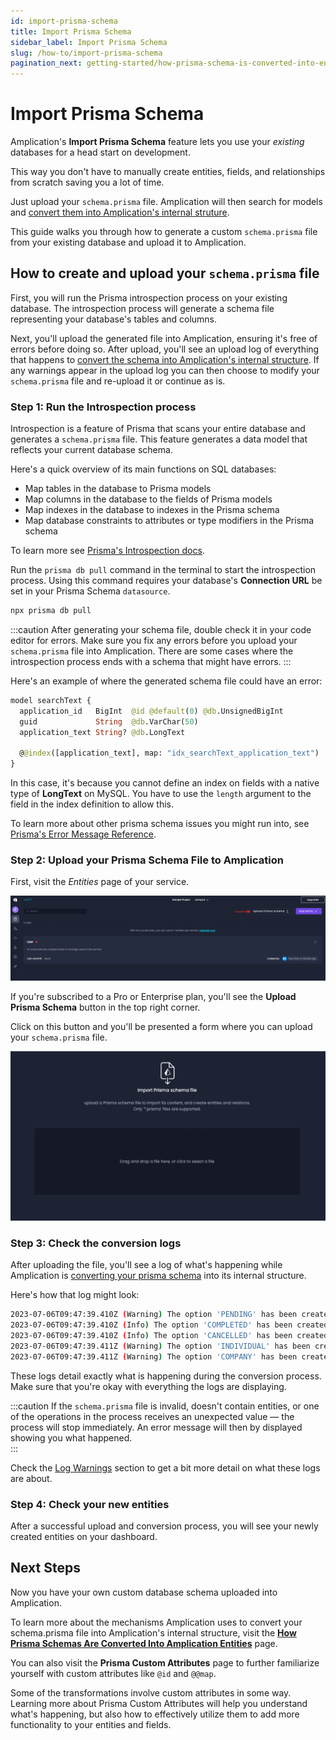 ```yaml
---
id: import-prisma-schema
title: Import Prisma Schema
sidebar_label: Import Prisma Schema
slug: /how-to/import-prisma-schema
pagination_next: getting-started/how-prisma-schema-is-converted-into-entities
---
```


# Import Prisma Schema

Amplication's **Import Prisma Schema** feature lets you use your _existing_ databases for a head start on development.

This way you don't have to manually create entities, fields, and relationships from scratch saving you a lot of time.

Just upload your `schema.prisma` file.
Amplication will then search for models and [convert them into Amplication's internal struture](/getting-started/how-prisma-schema-is-converted-into-entities).

This guide walks you through how to generate a custom `schema.prisma` file from your existing database and upload it to Amplication.

## How to create and upload your `schema.prisma` file

First, you will run the Prisma introspection process on your existing database.
The introspection process will generate a schema file representing your database's tables and columns.

Next, you'll upload the generated file into Amplication, ensuring it's free of errors before doing so.
After upload, you'll see an upload log of everything that happens to [convert the schema into Amplication's internal structure](/getting-started/how-prisma-schema-is-converted-into-entities).
If any warnings appear in the upload log you can then choose to modify your `schema.prisma` file and re-upload it or continue as is.

### Step 1: Run the Introspection process

Introspection is a feature of Prisma that scans your entire database and generates a `schema.prisma` file.
This feature generates a data model that reflects your current database schema.

Here's a quick overview of its main functions on SQL databases:

- Map tables in the database to Prisma models 
- Map columns in the database to the fields of Prisma models
- Map indexes in the database to indexes in the Prisma schema  
- Map database constraints to attributes or type modifiers in the Prisma schema

To learn more see [Prisma's Introspection docs](https://www.prisma.io/docs/concepts/components/introspection#what-does-introspection-do).

Run the `prisma db pull` command in the terminal to start the introspection process.
Using this command requires your database's **Connection URL** be set in your Prisma Schema `datasource`.

```bash
npx prisma db pull
```

:::caution
After generating your schema file, double check it in your code editor for errors.
Make sure you fix any errors before you upload your `schema.prisma` file into Amplication.
There are some cases where the introspection process ends with a schema that might have errors. 
:::

Here's an example of where the generated schema file could have an error:

```graphql title="schema.prisma"
model searchText {
  application_id   BigInt  @id @default(0) @db.UnsignedBigInt
  guid             String  @db.VarChar(50)  
  application_text String? @db.LongText   

  @@index([application_text], map: "idx_searchText_application_text")
}
```

In this case, it's because you cannot define an index on fields with a native type of **LongText** on MySQL. You have to use the `length` argument to the field in the index definition to allow this.

To learn more about other prisma schema issues you might run into, see [Prisma's Error Message Reference](https://www.prisma.io/docs/reference/api-reference/error-reference).

### Step 2: Upload your Prisma Schema File to Amplication

First, visit the _Entities_ page of your service.

![Upload Prisma Schema Button](./assets/upload-prisma-schema-button.png)

If you're subscribed to a Pro or Enterprise plan, you'll see the **Upload Prisma Schema** button in the top right corner.

Click on this button and you'll be presented a form where you can upload your `schema.prisma` file.

![Upload Prisma Schema](./assets/upload-prisma-schema.png)

### Step 3: Check the conversion logs

After uploading the file, you'll see a log of what's happening while Amplication is [converting your prisma schema](/getting-started/how-prisma-schema-is-converted-into-entities) into its internal structure.  

Here's how that log might look:

```bash title="Prisma Schema Conversion Log" 
2023-07-06T09:47:39.410Z (Warning) The option 'PENDING' has been created in the enum 'OrderStatus', but its value has not been mapped
2023-07-06T09:47:39.410Z (Info) The option 'COMPLETED' has been created in the enum 'OrderStatus'
2023-07-06T09:47:39.410Z (Info) The option 'CANCELLED' has been created in the enum 'OrderStatus'
2023-07-06T09:47:39.411Z (Warning) The option 'INDIVIDUAL' has been created in the enum 'CustomerType', but its value has not been mapped  
2023-07-06T09:47:39.411Z (Warning) The option 'COMPANY' has been created in the enum 'CustomerType', but its value has not been mapped
```

These logs detail exactly what is happening during the conversion process.
Make sure that you're okay with everything the logs are displaying.

:::caution
If the `schema.prisma` file is invalid, doesn't contain entities, or one of the operations in the process receives an unexpected value — the process will stop immediately.
An error message will then by displayed showing you what happened.  
:::

Check the [Log Warnings](/getting-started/how-prisma-schema-is-converted-into-entities#log-warnings) section to get a bit more detail on what these logs are about.

### Step 4: Check your new entities

After a successful upload and conversion process, you will see your newly created entities on your dashboard.

## Next Steps  

Now you have your own custom database schema uploaded into Amplication.

To learn more about the mechanisms Amplication uses to convert your schema.prisma file into Amplication's internal structure, visit the **[How Prisma Schemas Are Converted Into Amplication Entities](/getting-started/how-prisma-schema-is-converted-into-entities)** page.

You can also visit the **Prisma Custom Attributes** page to further familiarize yourself with custom attributes like `@id` and `@@map`.

Some of the transformations involve custom attributes in some way. Learning more about Prisma Custom Attributes will help you understand what's happening, but also how to effectively utilize them to add more functionality to your entities and fields.
